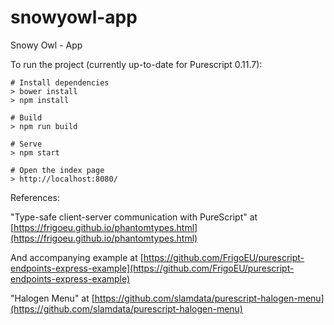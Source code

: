 # snowyowl-app
Snowy Owl - App

To run the project (currently up-to-date for Purescript 0.11.7):

```
# Install dependencies
> bower install
> npm install

# Build
> npm run build

# Serve
> npm start

# Open the index page
> http://localhost:8080/
```

References:

"Type-safe client-server communication with PureScript" at 
[https://frigoeu.github.io/phantomtypes.html](https://frigoeu.github.io/phantomtypes.html)

And accompanying example at [https://github.com/FrigoEU/purescript-endpoints-express-example](https://github.com/FrigoEU/purescript-endpoints-express-example)

"Halogen Menu" at [https://github.com/slamdata/purescript-halogen-menu](https://github.com/slamdata/purescript-halogen-menu)
